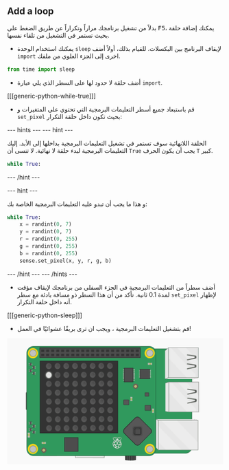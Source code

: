 ## Add a loop

بدلاً من تشغيل برنامجك مراراً وتكراراً عن طريق الضغط على <kbd>F5</kbd>، يمكنك إضافة حلقة بحيث تستمر في التشغيل من تلقاء نفسها.

+ يمكنك استخدام الوحدة `sleep` لإيقاف البرنامج بين البكسلات. للقيام بذلك، أولاً أضف `import` اخرى إلى الجزء العلوي من ملفك.

```python
from time import sleep
```

+ أضف حلقة لا حدود لها على السطر الذي يلي عبارة `import`.

[[[generic-python-while-true]]]

+ قم باستبعاد جميع أسطر التعليمات البرمجية التي تحتوي على المتغيرات و `set_pixel` بحيث تكون داخل حلقة التكرار:

--- hints --- --- hint ---

الحلقة اللانهائية سوف تستمر في تشغيل التعليمات البرمجية بداخلها إلى الأبد. إليك التعليمات البرمجية لبدء حلقة لا نهائية. لا تنسى أن `True` يجب أن يكون الحرف `T` كبير.

```python
while True:
```

--- /hint ---

--- hint ---

و هذا ما يجب أن تبدو عليه التعليمات البرمجية الخاصة بك:

```python
while True:
    x = randint(0, 7)
    y = randint(0, 7)
    r = randint(0, 255)
    g = randint(0, 255)
    b = randint(0, 255)
    sense.set_pixel(x, y, r, g, b)
```

--- /hint --- --- /hints ---

+ أضف سطراً من التعليمات البرمجية في الجزء السفلي من برنامجك لإيقاف مؤقت لمدة 0.1 ثانية. تأكد من أن هذا السطر ذو مسافة بادئة مع سطر `set_pixel` لإظهار أنه داخل حلقة التكرار.

[[[generic-python-sleep]]]


+ قم بتشغيل التعليمات البرمجية ، ويجب ان ترى بريقًا عشوائيًا في العمل!

![النتيجة النهائية](images/finished-result.gif)

